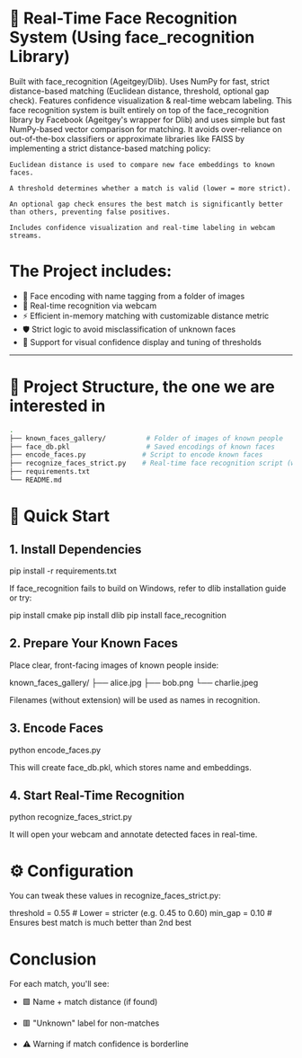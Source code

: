 # 🎯 Real-Time Face Recognition System (Using face_recognition Library)
Built with face_recognition (Ageitgey/Dlib). Uses NumPy for fast, strict distance-based matching (Euclidean distance, threshold, optional gap check). Features confidence visualization &amp; real-time webcam labeling.
This face recognition system is built entirely on top of the face_recognition library by Facebook (Ageitgey's wrapper for Dlib) and uses simple but fast NumPy-based vector comparison for matching. It avoids over-reliance on out-of-the-box classifiers or approximate libraries like FAISS by implementing a strict distance-based matching policy:

    Euclidean distance is used to compare new face embeddings to known faces.

    A threshold determines whether a match is valid (lower = more strict).

    An optional gap check ensures the best match is significantly better than others, preventing false positives.

    Includes confidence visualization and real-time labeling in webcam streams.

# The Project includes:

- 🧠 Face encoding with name tagging from a folder of images
- 🎥 Real-time recognition via webcam
- ⚡ Efficient in-memory matching with customizable distance metric
- 🛡️ Strict logic to avoid misclassification of unknown faces
- 🧪 Support for visual confidence display and tuning of thresholds

---

# 📁 Project Structure, the one we are interested in

```bash
.
├── known_faces_gallery/          # Folder of images of known people
├── face_db.pkl                   # Saved encodings of known faces
├── encode_faces.py              # Script to encode known faces
├── recognize_faces_strict.py    # Real-time face recognition script (webcam)
├── requirements.txt
└── README.md
```

# 🚀 Quick Start

## 1. Install Dependencies

pip install -r requirements.txt

If face_recognition fails to build on Windows, refer to dlib installation guide or try:

pip install cmake
pip install dlib
pip install face_recognition

## 2. Prepare Your Known Faces

Place clear, front-facing images of known people inside:

known_faces_gallery/
├── alice.jpg
├── bob.png
└── charlie.jpeg

Filenames (without extension) will be used as names in recognition.


## 3. Encode Faces

python encode_faces.py

This will create face_db.pkl, which stores name and embeddings.

## 4. Start Real-Time Recognition

python recognize_faces_strict.py

It will open your webcam and annotate detected faces in real-time.


# ⚙️ Configuration

You can tweak these values in recognize_faces_strict.py:

threshold = 0.55         # Lower = stricter (e.g. 0.45 to 0.60)
min_gap = 0.10           # Ensures best match is much better than 2nd best

# Conclusion
For each match, you'll see:

* 🟩 Name + match distance (if found)

* 🟥 "Unknown" label for non-matches

* ⚠️ Warning if match confidence is borderline
